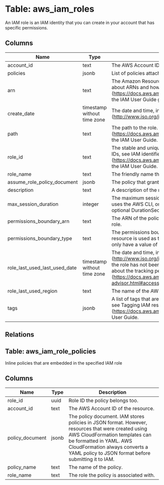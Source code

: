 
# Table: aws_iam_roles
An IAM role is an IAM identity that you can create in your account that has specific permissions.
## Columns
| Name        | Type           | Description  |
| ------------- | ------------- | -----  |
|account_id|text|The AWS Account ID of the resource.|
|policies|jsonb|List of policies attached to group.|
|arn|text|The Amazon Resource Name (ARN) specifying the role. For more information about ARNs and how to use them in policies, see IAM identifiers (https://docs.aws.amazon.com/IAM/latest/UserGuide/Using_Identifiers.html) in the IAM User Guide guide.|
|create_date|timestamp without time zone|The date and time, in ISO 8601 date-time format (http://www.iso.org/iso/iso8601), when the role was created.|
|path|text|The path to the role. For more information about paths, see IAM identifiers (https://docs.aws.amazon.com/IAM/latest/UserGuide/Using_Identifiers.html) in the IAM User Guide.|
|role_id|text|The stable and unique string identifying the role. For more information about IDs, see IAM identifiers (https://docs.aws.amazon.com/IAM/latest/UserGuide/Using_Identifiers.html) in the IAM User Guide.|
|role_name|text|The friendly name that identifies the role.|
|assume_role_policy_document|jsonb|The policy that grants an entity permission to assume the role. |
|description|text|A description of the role that you provide. |
|max_session_duration|integer|The maximum session duration (in seconds) for the specified role. Anyone who uses the AWS CLI, or API to assume the role can specify the duration using the optional DurationSeconds API parameter or duration-seconds CLI parameter. |
|permissions_boundary_arn|text|The ARN of the policy used to set the permissions boundary for the user or role. |
|permissions_boundary_type|text|The permissions boundary usage type that indicates what type of IAM resource is used as the permissions boundary for an entity. This data type can only have a value of Policy. |
|role_last_used_last_used_date|timestamp without time zone|The date and time, in ISO 8601 date-time format (http://www.iso.org/iso/iso8601) that the role was last used. This field is null if the role has not been used within the IAM tracking period. For more information about the tracking period, see Regions where data is tracked (https://docs.aws.amazon.com/IAM/latest/UserGuide/access_policies_access-advisor.html#access-advisor_tracking-period) in the IAM User Guide. |
|role_last_used_region|text|The name of the AWS Region in which the role was last used. |
|tags|jsonb|A list of tags that are attached to the role. For more information about tagging, see Tagging IAM resources (https://docs.aws.amazon.com/IAM/latest/UserGuide/id_tags.html) in the IAM User Guide. |
## Relations
## Table: aws_iam_role_policies
Inline policies that are embedded in the specified IAM role
## Columns
| Name        | Type           | Description  |
| ------------- | ------------- | -----  |
|role_id|uuid|Role ID the policy belongs too.|
|account_id|text|The AWS Account ID of the resource.|
|policy_document|jsonb|The policy document. IAM stores policies in JSON format. However, resources that were created using AWS CloudFormation templates can be formatted in YAML. AWS CloudFormation always converts a YAML policy to JSON format before submitting it to IAM.|
|policy_name|text|The name of the policy.|
|role_name|text|The role the policy is associated with.|
